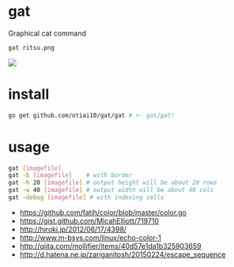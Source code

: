 gat
===========

Graphical cat command

```sh
gat ritsu.png
```

![](https://cloud.githubusercontent.com/assets/931554/11054870/4c0d8206-87b4-11e5-9b23-60d4262686c1.png)

# install

```sh
go get github.com/otiai10/gat/gat # <- gat/gat!
```

# usage

```sh
gat [imagefile]
gat -b [imagefile]    # with border
gat -h 20 [imagefile] # output height will be about 20 rows
gat -w 40 [imagefile] # output width will be about 40 cols
gat -debug [imagefile] # with indexing cells
```

- https://github.com/fatih/color/blob/master/color.go
- https://gist.github.com/MicahElliott/719710
- http://hiroki.jp/2012/06/17/4398/
- http://www.m-bsys.com/linux/echo-color-1
- http://qiita.com/mollifier/items/40d57e1da1b325903659
- http://d.hatena.ne.jp/zariganitosh/20150224/escape_sequence
